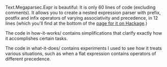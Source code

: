 Text.Megaparsec.Expr is beautiful: It is only 60 lines of code (excluding comments). It allows you to create a nested expression parser with prefix, postfix and infix operators of varying associativity and precedence, in 12 lines (which you'll find at the bottom of the [page for it on Hackage](http://hackage.haskell.org/package/megaparsec-5.1.1/docs/Text-Megaparsec-Expr.html).)

The code in how-it-works/ contains simplifications that clarify exactly how it accomplishes certain tasks.

The code in what-it-does/ contains experiments I used to see how it treats various situations, such as when a flat expression contains operators of different precedence.
